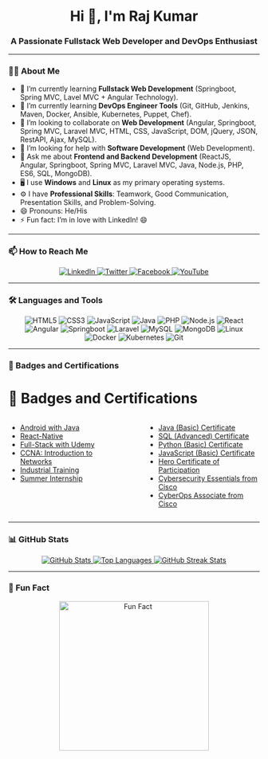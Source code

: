 <h1 align="center">Hi 👋, I'm Raj Kumar</h1>
<h3 align="center">A Passionate Fullstack Web Developer and DevOps Enthusiast</h3>

---

### **👨‍💻 About Me**
- 🔭 I’m currently learning **Fullstack Web Development** (Springboot, Spring MVC, Lavel MVC + Angular Technology).
- 🌱 I’m currently learning **DevOps Engineer Tools** (Git, GitHub, Jenkins, Maven, Docker, Ansible, Kubernetes, Puppet, Chef).
- 👯 I’m looking to collaborate on **Web Development** (Angular, Springboot, Spring MVC, Laravel MVC, HTML, CSS, JavaScript, DOM, jQuery, JSON, RestAPI, Ajax, MySQL).
- 🤔 I’m looking for help with **Software Development** (Web Development).
- 💬 Ask me about **Frontend and Backend Development** (ReactJS, Angular, Springboot, Spring MVC, Laravel MVC, Java, Node.js, PHP, ES6, SQL, MongoDB).
- 🖥️ I use **Windows** and **Linux** as my primary operating systems.
- ⚙️ I have **Professional Skills**: Teamwork, Good Communication, Presentation Skills, and Problem-Solving.
- 😄 Pronouns: He/His
- ⚡ Fun fact: I’m in love with LinkedIn! 😄

---

### **📫 How to Reach Me**
<div align="center">
    <a href="https://www.linkedin.com/in/rajkumar6301">
        <img src="https://img.shields.io/badge/LinkedIn-%230077B5.svg?style=for-the-badge&logo=linkedin&logoColor=white" alt="LinkedIn" />
    </a>
    <a href="https://twitter.com/rajkumar6301">
        <img src="https://img.shields.io/badge/Twitter-%231DA1F2.svg?style=for-the-badge&logo=twitter&logoColor=white" alt="Twitter" />
    </a>
    <a href="https://www.facebook.com/rajkumar060301">
        <img src="https://img.shields.io/badge/Facebook-%231877F2.svg?style=for-the-badge&logo=facebook&logoColor=white" alt="Facebook" />
    </a>
    <a href="https://www.youtube.com/channel/UCS0lo3ONuU_iWvOhYNlEksg">
        <img src="https://img.shields.io/badge/YouTube-%23FF0000.svg?style=for-the-badge&logo=youtube&logoColor=white" alt="YouTube" />
    </a>
</div>

---

### **🛠️ Languages and Tools**
<div align="center">
    <img src="https://img.shields.io/badge/HTML5-%23E34F26.svg?style=for-the-badge&logo=html5&logoColor=white" alt="HTML5" />
    <img src="https://img.shields.io/badge/CSS3-%231572B6.svg?style=for-the-badge&logo=css3&logoColor=white" alt="CSS3" />
    <img src="https://img.shields.io/badge/JavaScript-%23F7DF1E.svg?style=for-the-badge&logo=javascript&logoColor=black" alt="JavaScript" />
    <img src="https://img.shields.io/badge/Java-%23ED8B00.svg?style=for-the-badge&logo=java&logoColor=white" alt="Java" />
    <img src="https://img.shields.io/badge/PHP-%23777BB4.svg?style=for-the-badge&logo=php&logoColor=white" alt="PHP" />
    <img src="https://img.shields.io/badge/Node.js-%23339933.svg?style=for-the-badge&logo=node.js&logoColor=white" alt="Node.js" />
    <img src="https://img.shields.io/badge/React-%2320232a.svg?style=for-the-badge&logo=react&logoColor=%2361DAFB" alt="React" />
    <img src="https://img.shields.io/badge/Angular-%23DD0031.svg?style=for-the-badge&logo=angular&logoColor=white" alt="Angular" />
    <img src="https://img.shields.io/badge/Springboot-%236DB33F.svg?style=for-the-badge&logo=springboot&logoColor=white" alt="Springboot" />
    <img src="https://img.shields.io/badge/Laravel-%23FF2D20.svg?style=for-the-badge&logo=laravel&logoColor=white" alt="Laravel" />
    <img src="https://img.shields.io/badge/MySQL-%2300f.svg?style=for-the-badge&logo=mysql&logoColor=white" alt="MySQL" />
    <img src="https://img.shields.io/badge/MongoDB-%2347A248.svg?style=for-the-badge&logo=mongodb&logoColor=white" alt="MongoDB" />
    <img src="https://img.shields.io/badge/Linux-%23FCC624.svg?style=for-the-badge&logo=linux&logoColor=black" alt="Linux" />
    <img src="https://img.shields.io/badge/Docker-%232496ED.svg?style=for-the-badge&logo=docker&logoColor=white" alt="Docker" />
    <img src="https://img.shields.io/badge/Kubernetes-%23326CE5.svg?style=for-the-badge&logo=kubernetes&logoColor=white" alt="Kubernetes" />
    <img src="https://img.shields.io/badge/Git-%23F05032.svg?style=for-the-badge&logo=git&logoColor=white" alt="Git" />
</div>

---

### **📜 Badges and Certifications**
# 📜 Badges and Certifications

<div style="display: flex; justify-content: space-between;">

<!-- Left Column -->
<div style="width: 45%;">

- [Android with Java](https://jumpshare.com/s/raObcZrevpvjSfJfPsIj)
- [React-Native](https://jumpshare.com/s/nJ673Y8hbEhdAYBeZiyY)
- [Full-Stack with Udemy](https://www.udemy.com/certificate/UC-53e73ef1-47bc-4229-963f-fb9caaa7b269/)
- [CCNA: Introduction to Networks](https://www.credly.com/badges/8df33c63-1ade-413c-af9f-d52a8e18848d)
- [Industrial Training](https://jmp.sh/s/hgoLeDh0i4hBpSjKT4hL)
- [Summer Internship](https://jumpshare.com/s/FQ13QJWKI1gHaFe2tYoK)

</div>

<!-- Right Column -->
<div style="width: 45%;">

- [Java (Basic) Certificate](https://www.hackerrank.com/certificates/8ef58c04260b)
- [SQL (Advanced) Certificate](https://www.hackerrank.com/certificates/6f7f2ac8b75c)
- [Python (Basic) Certificate](https://www.hackerrank.com/certificates/f4058367aa45)
- [JavaScript (Basic) Certificate](https://www.hackerrank.com/certificates/3d360bc16ef2)
- [Hero Certificate of Participation](https://unstop.com/certificate-preview/1516cef8-48f4-4d58-9c3c-3c6117b4da38)
- [Cybersecurity Essentials from Cisco](https://www.credly.com/badges/9d5b5f5c-6ed5-42b2-a6d7-c480157c2ebd)
- [CyberOps Associate from Cisco](https://www.credly.com/badges/a95bd9a3-c8e0-4f64-9a48-65c83b189a7c)

</div>

</div>

---

### **📊 GitHub Stats**
<div align="center">
    <a href="https://github.com/rajkumar060301">
        <img src="https://github-readme-stats.vercel.app/api?username=rajkumar060301&show_icons=true&theme=radical" alt="GitHub Stats" />
    </a>
    <a href="https://github.com/rajkumar060301">
        <img src="https://github-readme-stats.vercel.app/api/top-langs/?username=rajkumar060301&layout=compact" alt="Top Languages" />
    </a>
    <a href="https://git.io/streak-stats">
        <img src="https://streak-stats.demolab.com?user=rajkumar060301" alt="GitHub Streak Stats" />
    </a>
</div>

---

### **🌟 Fun Fact**
<div align="center">
    <img src="https://user-images.githubusercontent.com/61106500/114032703-2ea6c900-989a-11eb-8e11-49fd7198e81c.jpg" alt="Fun Fact" width="300" />
</div>
